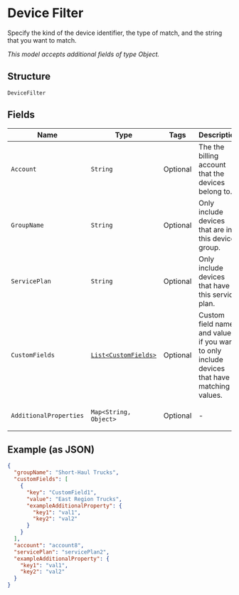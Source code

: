 
# Device Filter

Specify the kind of the device identifier, the type of match, and the string that you want to match.

*This model accepts additional fields of type Object.*

## Structure

`DeviceFilter`

## Fields

| Name | Type | Tags | Description | Getter | Setter |
|  --- | --- | --- | --- | --- | --- |
| `Account` | `String` | Optional | The the billing account that the devices belong to. | String getAccount() | setAccount(String account) |
| `GroupName` | `String` | Optional | Only include devices that are in this device group. | String getGroupName() | setGroupName(String groupName) |
| `ServicePlan` | `String` | Optional | Only include devices that have this service plan. | String getServicePlan() | setServicePlan(String servicePlan) |
| `CustomFields` | [`List<CustomFields>`](../../doc/models/custom-fields.md) | Optional | Custom field names and values, if you want to only include devices that have matching values. | List<CustomFields> getCustomFields() | setCustomFields(List<CustomFields> customFields) |
| `AdditionalProperties` | `Map<String, Object>` | Optional | - | Object getAdditionalProperty(String key) | additionalProperty(String key, Object value) |

## Example (as JSON)

```json
{
  "groupName": "Short-Haul Trucks",
  "customFields": [
    {
      "key": "CustomField1",
      "value": "East Region Trucks",
      "exampleAdditionalProperty": {
        "key1": "val1",
        "key2": "val2"
      }
    }
  ],
  "account": "account8",
  "servicePlan": "servicePlan2",
  "exampleAdditionalProperty": {
    "key1": "val1",
    "key2": "val2"
  }
}
```

